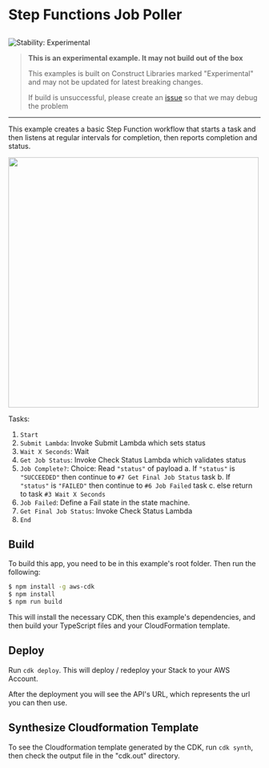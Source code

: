 # Step Functions Job Poller

## <!--BEGIN STABILITY BANNER-->

![Stability: Experimental](https://img.shields.io/badge/stability-Experimental-important.svg?style=for-the-badge)

> **This is an experimental example. It may not build out of the box**
>
> This examples is built on Construct Libraries marked "Experimental" and may not be updated for latest breaking changes.
>
> If build is unsuccessful, please create an [issue](https://github.com/aws-samples/aws-cdk-examples/issues/new) so that we may debug the problem

---

<!--END STABILITY BANNER-->

This example creates a basic Step Function workflow that starts a task and then listens at regular intervals for completion, then reports completion and status.

<kbd>
<img src="./step-function-graph.png" width="500px" margin="auto" />
</kbd>

Tasks:

1. `Start`
2. `Submit Lambda`: Invoke Submit Lambda which sets status
3. `Wait X Seconds`: Wait
4. `Get Job Status`: Invoke Check Status Lambda which validates status
5. `Job Complete?`: Choice: Read `"status"` of payload
   a. If `"status"` is `"SUCCEEDED"` then continue to `#7 Get Final Job Status` task
   b. If `"status"` is `"FAILED"` then continue to `#6 Job Failed` task
   c. else return to task `#3 Wait X Seconds`
6. `Job Failed`: Define a Fail state in the state machine.
7. `Get Final Job Status`: Invoke Check Status Lambda
8. `End`

## Build

To build this app, you need to be in this example's root folder. Then run the following:

```bash
$ npm install -g aws-cdk
$ npm install
$ npm run build
```

This will install the necessary CDK, then this example's dependencies, and then build your TypeScript files and your CloudFormation template.

## Deploy

Run `cdk deploy`. This will deploy / redeploy your Stack to your AWS Account.

After the deployment you will see the API's URL, which represents the url you can then use.

## Synthesize Cloudformation Template

To see the Cloudformation template generated by the CDK, run `cdk synth`, then check the output file in the "cdk.out" directory.
